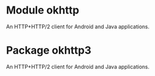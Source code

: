# Module okhttp

An HTTP+HTTP/2 client for Android and Java applications.

# Package okhttp3

An HTTP+HTTP/2 client for Android and Java applications.